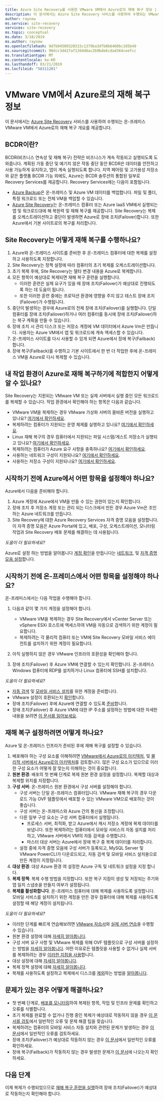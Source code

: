 ```yaml
---
title: Azure Site Recovery를 사용한 VMware VM에서 Azure로의 재해 복구 정보 | Microsoft Docs
description: 이 문서에서는 Azure Site Recovery 서비스를 사용하여 수행되는 VMware VM에서 Azure로의 재해 복구 개요를 제공합니다.
author: raynew
ms.service: site-recovery
services: site-recovery
ms.topic: conceptual
ms.date: 3/18/2019
ms.author: raynew
ms.openlocfilehash: 9d7b94500320315c1379ba3dfb8b6460bc105b49
ms.sourcegitcommit: 90dcc3d427af1264d6ac2b9bde6cdad364ceefcc
ms.translationtype: MT
ms.contentlocale: ko-KR
ms.lasthandoff: 03/21/2019
ms.locfileid: "58311201"
---
```

# <a name="about-disaster-recovery-of-vmware-vms-to-azure"></a>VMware VM에서 Azure로의 재해 복구 정보

이 문서에서는 [Azure Site Recovery](site-recovery-overview.md) 서비스를 사용하여 수행되는 온-프레미스 VMware VM에서 Azure로의 재해 복구 개요를 제공합니다.

## <a name="what-is-bcdr"></a>BCDR이란?

BCDR(비즈니스 연속성 및 재해 복구) 전략은 비즈니스가 계속 작동되고 실행되도록 도와줍니다. 계획된 가동 중단 및 예기치 않은 작동 중단 동안 BCDR은 데이터를 안전하고 사용 가능하게 유지하고, 앱이 계속 실행되도록 합니다. 지역 페어링 및 고가용성 저장소와 같은 플랫폼 BCDR 기능 외에도, Azure는 BCDR 솔루션의 통합된 일부로 Recovery Services를 제공합니다. Recovery Services에는 다음이 포함됩니다. 

- [Azure Backup](https://docs.microsoft.com/azure/backup/backup-introduction-to-azure-backup)은 온-프레미스 및 Azure VM 데이터를 백업합니다. 파일 및 폴더, 특정 워크로드 또는 전체 VM을 백업할 수 있습니다. 
- [Azure Site Recovery](site-recovery-overview.md)는 온-프레미스 컴퓨터 또는 Azure IaaS VM에서 실행되는 앱 및 워크로드대에 해 복원력 및 재해 복구를 제공합니다. Site Recovery는 복제를 오케스트레이션하고 중단이 발생하면 Azure로 장애 조치(Failover)합니다. 또한 Azure에서 기본 사이트로의 복구를 처리합니다. 

## <a name="how-does-site-recovery-do-disaster-recovery"></a>Site Recovery는 어떻게 재해 복구를 수행하나요?

1. Azure와 온-프레미스 사이트를 준비한 후 온-프레미스 컴퓨터에 대한 복제를 설정하고 사용하도록 지정합니다.
2. Site Recovery는 정책 설정에 따라 컴퓨터의 초기 복제를 오케스트레이션합니다.
3. 초기 복제 후에, Site Recovery는 델타 변경 내용을 Azure로 복제합니다. 
4. 모든 항목이 예상대로 복제되면 재해 복구 훈련을 실행합니다.
    - 이러한 훈련은 실제 요구가 있을 때 장애 조치(Failover)가 예상대로 진행되도록 하는 데 도움이 됩니다.
    - 또한 이러한 훈련 중에는 프로덕션 환경에 영향을 주지 않고 테스트 장애 조치(Failover)가 수행됩니다.
5. 중단이 발생하는 경우에 Azure로의 전체 장애 조치(Failover)를 실행합니다. 단일 컴퓨터를 장애 조치(Failover)하거나 여러 컴퓨터를 동시에 장애 조치(Failover)하는 복구 계획을 만들 수 있습니다.
6. 장애 조치 시 관리 디스크 또는 저장소 계정에 VM 데이터에서 Azure Vm은 만듭니다. 사용자는 Azure VM에서 앱 및 워크로드에 계속 액세스할 수 있습니다.
7. 온-프레미스 사이트를 다시 사용할 수 있게 되면 Azure에서 장애 복구(Failback)합니다.
8. 장애 복구(Failback)를 수행하고 기본 사이트에서 한 번 더 작업한 후에 온-프레미스 VM을 Azure로 다시 복제할 수 있습니다.


## <a name="how-do-i-know-if-my-environment-is-suitable-for-disaster-recovery-to-azure"></a>내 작업 환경이 Azure로 재해 복구하기에 적합한지 어떻게 알 수 있나요?

Site Recovery는 지원되는 VMware VM 또는 실제 서버에서 실행 중인 모든 워크로드를 복제할 수 있습니다. 작업 환경에서 확인해야 하는 항목은 다음과 같습니다.

- VMware VM을 복제하는 경우 VMware 가상화 서버의 올바른 버전을 실행하고 있나요? [여기에서 확인하세요](vmware-physical-azure-support-matrix.md#on-premises-virtualization-servers).
- 복제하려는 컴퓨터가 지원되는 운영 체제를 실행하고 있나요? [여기에서 확인하세요](vmware-physical-azure-support-matrix.md#replicated-machines).
- Linux 재해 복구의 경우 컴퓨터에서 지원되는 파일 시스템/게스트 저장소가 실행되고 있나요? [여기에서 확인하세요](vmware-physical-azure-support-matrix.md#linux-file-systemsguest-storage).
- 복제하려는 컴퓨터가 Azure 요구 사항을 충족하나요? [여기에서 확인하세요](vmware-physical-azure-support-matrix.md#azure-vm-requirements).
- 사용하는 네트워크 구성이 지원되나요? [여기에서 확인하세요](vmware-physical-azure-support-matrix.md#network).
- 사용하는 저장소 구성이 지원되나요? [여기에서 확인하세요](vmware-physical-azure-support-matrix.md#storage).


## <a name="what-do-i-need-to-set-up-in-azure-before-i-start"></a>시작하기 전에 Azure에서 어떤 항목을 설정해야 하나요?

Azure에서 다음을 준비해야 합니다.

1. Azure 계정에 Azure에서 VM을 만들 수 있는 권한이 있는지 확인합니다.
2. 장애 조치 후 저장소 계정 또는 관리 되는 디스크에서 만든 경우 Azure Vm은 조인 하는 Azure 네트워크를 만듭니다.
3. Site Recovery에 대한 Azure Recovery Services 자격 증명 모음을 설정합니다. 이 자격 증명 모음은 Azure Portal에 있고, 배포, 구성, 오케스트레이션, 모니터링 작업과 Site Recovery 배포 문제를 해결하는 데 사용됩니다.

*도움이 더 필요하세요?*

Azure로 설정 하는 방법을 알아봅니다 [계정 확인](tutorial-prepare-azure.md#verify-account-permissions)을 만듭니다는 [네트워크](tutorial-prepare-azure.md#set-up-an-azure-network), 및 [자격 증명 모음 설정](tutorial-prepare-azure.md#create-a-recovery-services-vault)합니다.



## <a name="what-do-i-need-to-set-up-on-premises-before-i-start"></a>시작하기 전에 온-프레미스에서 어떤 항목을 설정해야 하나요?

온-프레미스에서는 다음 작업을 수행해야 합니다.

1. 다음과 같이 몇 가지 계정을 설정해야 합니다.

    - VMware VM을 복제하는 경우 Site Recovery에서 vCenter Server 또는 vSphere ESXi 호스트에 액세스하여 VM을 자동으로 검색하기 위한 계정이 필요합니다.
    - 복제하려는 각 물리적 컴퓨터 또는 VM에 Site Recovery 모바일 서비스 에이전트를 설치하기 위한 계정이 필요합니다.

2. 아직 실행하지 않은 경우 VMware 인프라의 호환성을 확인해야 합니다.
3. 장애 조치(Failover) 후 Azure VM에 연결할 수 있는지 확인합니다. 온-프레미스 Windows 컴퓨터에 RDP를 설치하거나 Linux 컴퓨터에 SSH를 설치합니다.

*도움이 더 필요하세요?*
- [자동 검색](vmware-azure-tutorial-prepare-on-premises.md#prepare-an-account-for-automatic-discovery) 및 [모바일 서비스 설치](vmware-azure-tutorial-prepare-on-premises.md#prepare-an-account-for-mobility-service-installation)를 위한 계정을 준비합니다.
- VMware 설정이 호환되는지 [확인](vmware-azure-tutorial-prepare-on-premises.md#check-vmware-requirements)합니다.
- 장애 조치(Failover) 후에 Azure에 연결할 수 있도록 [준비](vmware-azure-tutorial-prepare-on-premises.md#prepare-to-connect-to-azure-vms-after-failover)합니다.
- 장애 조치(Failover) 후 Azure VM에 대한 IP 주소를 설정하는 방법에 대한 자세한 내용을 보려면 [이 문서를 읽어보세요](concepts-on-premises-to-azure-networking.md).

## <a name="how-do-i-set-up-disaster-recovery"></a>재해 복구 설정하려면 어떻게 하나요?

Azure 및 온-프레미스 인프라가 준비된 후에 재해 복구를 설정할 수 있습니다.

1. 배포해야 하는 구성 요소를 이해하려면 [VMware에서 Azure로의 아키텍처](vmware-azure-architecture.md), 및 [물리적 서버에서 Azure로의 아키텍처](physical-azure-architecture.md)를 검토합니다. 많은 구성 요소가 있으므로 이러한 구성 요소가 어떻게 잘 맞는지 이해하는 것이 중요합니다.
2. **원본 환경**: 배포의 첫 번째 단계로 복제 원본 환경 설정을 설정합니다. 복제할 대상과 복제할 위치를 지정합니다.
3. **구성 서버**: 온-프레미스 원본 환경에서 구성 서버를 설정해야 합니다.
    - 구성 서버는 단일 온-프레미스 컴퓨터입니다. VMware 재해 복구의 경우 다운로드 가능 OVF 템플릿에서 배포할 수 있는 VMware VM으로 배포하는 것이 좋습니다.
    - 구성 서버는 온-프레미스와 Azure 간의 통신을 조정합니다.
    - 다른 일부 구성 요소는 구성 서버 컴퓨터에서 실행됩니다.
        - 프로세스 서버, 최적화, 받고 Azure에서 캐시 저장소 계정에 복제 데이터를 보냅니다. 또한 복제하려는 컴퓨터에서 모바일 서비스의 자동 설치를 처리하고, VMware 서버에서 VM의 자동 검색을 수행합니다.
        - 마스터 대상 서버는 Azure에서 장애 복구 중 복제 데이터를 처리합니다.
    - 설정 중에 자격 증명 모음에 구성 서버가 등록되고, MySQL Server 및 VMware PowerCLI가 다운로드되고, 자동 검색 및 모바일 서비스 설치용으로 만든 계정이 지정됩니다.
4. **대상 환경**: 대상 Azure 환경 여 설정한 Azure 구독 및 네트워크 설정을 지정 합니다.
5. **복제 정책**: 복제 수행 방법을 지정합니다. 또한 복구 지점이 생성 및 저장되는 주기와 앱 일치 스냅숏을 만들지 여부가 설정됩니다.
6. **복제를 활성화합니다**. 온-프레미스 컴퓨터에 대해 복제를 사용하도록 설정합니다. 모바일 서비스를 설치하기 위한 계정을 만든 경우 컴퓨터에 대해 복제를 사용하도록 설정할 때 해당 계정이 설치됩니다. 

*도움이 더 필요하세요?*

- 이러한 단계를 빠르게 연습해보려면 [VMware 자습서](vmware-azure-tutorial.md)와 [실제 서버 연습](physical-azure-disaster-recovery.md)을 수행할 수 있습니다.
- 원본 환경 설정에 대해 [자세히 알아봅니다](vmware-azure-set-up-source.md).
- 구성 서버 요구 사항 및 VMware 복제를 위해 OVF 템플릿으로 구성 서버를 설정하는 방법을 [자세히 알아봅니다](vmware-azure-deploy-configuration-server.md). 어떤 이유로든 템플릿을 사용할 수 없거나 실제 서버를 복제하려는 경우 [이러한 지침을 사용](physical-azure-set-up-source.md#set-up-the-source-environment)합니다.
- 대상 설정에 대해 [자세히 알아봅니다](vmware-azure-set-up-target.md).
- 복제 정책 설정에 대해 [자세히 알아봅니다](vmware-azure-set-up-replication.md).
- 복제를 사용하도록 설정하고 복제에서 디스크를 [제외](vmware-azure-exclude-disk.md)하는 방법을 [알아봅니다](vmware-azure-enable-replication.md).


## <a name="something-went-wrong-how-do-i-troubleshoot"></a>문제가 있는 경우 어떻게 해결하나요?

- 첫 번째 단계로, [배포를 모니터링](site-recovery-monitor-and-troubleshoot.md)하여 복제된 항목, 작업 및 인프라 문제를 확인하고 오류를 식별합니다.
- 초기 복제를 완료할 수 없거나 진행 중인 복제가 예상대로 작동하지 않을 경우 [이 문서를 검토](vmware-azure-troubleshoot-replication.md)에서 일반적인 오류 및 문제 해결 팁을 찾습니다.
- 복제하려는 컴퓨터의 모바일 서비스 자동 설치와 관련된 문제가 발생하는 경우 [이 문서](vmware-azure-troubleshoot-push-install.md)에서 일반적인 오류를 검토하세요.
- 장애 조치(Failover)가 예상대로 작동하지 않는 경우 [이 문서](site-recovery-failover-to-azure-troubleshoot.md)에서 일반적인 오류를 확인하세요.
- 장애 복구(Failback)가 작동하지 않는 경우 발생한 문제가 [이 문서](vmware-azure-troubleshoot-failback-reprotect.md)에 나오는지 확인하세요.



## <a name="next-steps"></a>다음 단계

이제 복제가 수행되었으므로 [재해 복구 훈련을 실행](tutorial-dr-drill-azure.md)하여 장애 조치(Failover)가 예상대로 작동하는지 확인해야 합니다. 
